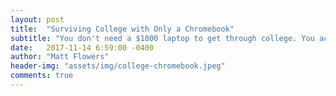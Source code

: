 ```yaml
---
layout: post
title:  "Surviving College with Only a Chromebook"
subtitle: "You don't need a $1000 laptop to get through college. You actually only need $180."
date:   2017-11-14 6:59:00 -0400
author: "Matt Flowers"
header-img: "assets/img/college-chromebook.jpeg"
comments: true
---
```


